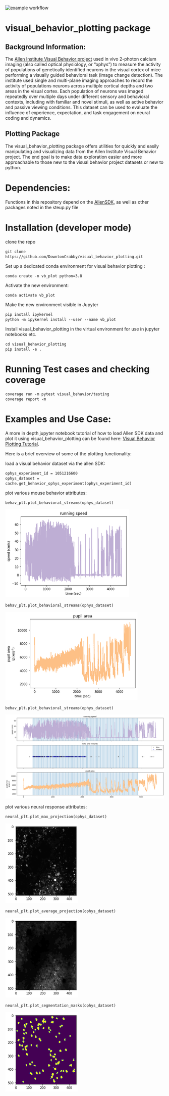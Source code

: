 
![example workflow](https://github.com/DowntonCrabby/visual_behavior_plotting/actions/workflows/python-publish.yml/badge.svg)

# visual_behavior_plotting package


## Background Information: 
The [Allen Institute Visual Behavior project](https://portal.brain-map.org/explore/circuits/visual-behavior-2p) used in vivo 2-photon calcium imaging (also called optical physiology, or “ophys”) to measure the activity of populations of genetically identified neurons in the visual cortex of mice performing a visually guided behavioral task (image change detection). The institute used single and multi-plane imaging approaches to record the activity of populations neurons across multiple cortical depths and two areas in the visual cortex. Each population of neurons was imaged repeatedly over multiple days under different sensory and behavioral contexts, including with familiar and novel stimuli, as well as active behavior and passive viewing conditions. This dataset can be used to evaluate the influence of experience, expectation, and task engagement on neural coding and dynamics.

## Plotting Package
The visual_behavior_plotting package offers utilities for quickly and easily manipulating and visualizing data from the Allen Institute Visual Behavior project. The end goal is to make data exploration easier and more approachable to those new to the visual behavior project datasets or new to python. 

 
# Dependencies:
Functions in this repository depend on the [AllenSDK](https://github.com/AllenInstitute/AllenSDK), as well as other packages noted in the steup.py file


# Installation (developer mode)

clone the repo
```
git clone https://github.com/DowntonCrabby/visual_behavior_plotting.git
```

Set up a dedicated conda environment for visual behavior plotting :

```
conda create -n vb_plot python=3.8 
```

Activate the new environment:

```
conda activate vb_plot
```

Make the new environment visible in Jupyter 
```
pip install ipykernel
python -m ipykernel install --user --name vb_plot
```

Install visual_behavior_plotting in the virtual environment for use in jupyter notebooks etc. 
```
cd visual_behavior_plotting
pip install -e .
```
# Running Test cases and checking coverage

```
coverage run -m pytest visual_behavior/testing
coverage report -m
```

# Examples and Use Case:
A more in depth jupyter notebook tutorial of how to load Allen SDK data and plot it using visual_behavior_plotting can be found here: [Visual Behavior Plotting Tutorial](examples/visual_behavior_plotting_tutorial.ipynb).

Here is a brief overview of some of the plotting functionality: 

load a visual behavior dataset via the allen SDK:
```
ophys_experiment_id = 1051216600
ophys_dataset = cache.get_behavior_ophys_experiment(ophys_experiment_id)
```

plot various mouse behavior attributes:

```
behav_plt.plot_behavioral_streams(ophys_dataset)
```
![plot running speed](docs/readme_images/running_speed.png)


```
behav_plt.plot_behavioral_streams(ophys_dataset)
```
![plot pupil_area](docs/readme_images/pupil_area.png)

```
behav_plt.plot_behavioral_streams(ophys_dataset)
```
![behavior_streams](docs/readme_images/behavior_streams.png)



plot various neural response attributes:
```
neural_plt.plot_max_projection(ophys_dataset)
```
![behavior_streams](docs/readme_images/max_intensity.png)

```
neural_plt.plot_average_projection(ophys_dataset)
```
![behavior_streams](docs/readme_images/average_intensity.png)

```
neural_plt.plot_segmentation_masks(ophys_dataset)
```
![behavior_streams](docs/readme_images/segmentation_masks.png)

